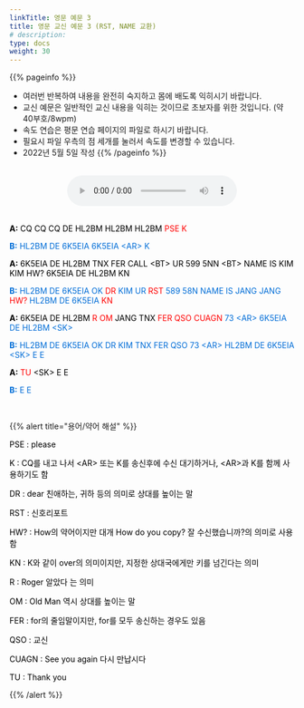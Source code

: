 ```yaml
---
linkTitle: 영문 예문 3
title: 영문 교신 예문 3 (RST, NAME 교환)
# description: 
type: docs
weight: 30
---
```


{{% pageinfo %}}
- 여러번 반복하여 내용을 완전히 숙지하고 몸에 배도록 익히시기 바랍니다.
- 교신 예문은 일반적인 교신 내용을 익히는 것이므로 초보자를 위한 것입니다. (약 40부호/8wpm)
- 속도 연습은 평문 연습 페이지의 파일로 하시기 바랍니다.
- 필요시 파일 우측의 점 세개를 눌러서 속도를 변경할 수 있습니다.
- 2022년 5월 5일 작성
{{% /pageinfo %}}

<br>

<center><audio src="https://blog.kakaocdn.net/dn/ckZEE5/btrBuz6zeZd/skeYJmglqWgRGa1t3hhJY0/tfile.mp3" controls="controls"></audio></center>
<br>
<p data-ke-size="size16"><span style="color: #000000;"><b>A:</b> CQ CQ CQ DE HL2BM HL2BM HL2BM <span style="color: red;">PSE K</span><span style="color: #000000;"></span></p>
<p data-ke-size="size16"><span style="color: #006dd7;"><b>B:</b> HL2BM DE 6K5EIA 6K5EIA &lt;AR&gt; K</span></p>
<p data-ke-size="size16"><span style="color: #000000;"><b>A:</b> 6K5EIA DE HL2BM TNX FER CALL &lt;BT&gt; UR 599 5NN &lt;BT&gt; NAME IS KIM KIM HW? 6K5EIA DE HL2BM KN</span></p>
<p data-ke-size="size16"><span style="color: #006dd7;"><b>B:</b> HL2BM DE 6K5EIA OK <span style="color: red;">DR</span><span style="color: #006dd7;"> KIM UR <span style="color: red;">RST</span><span style="color: #006dd7;"> 589 58N NAME IS JANG JANG <span style="color: red;">HW?</span><span style="color: #006dd7;"> HL2BM DE 6K5EIA <span style="color: red;">KN</span><span style="color: #006dd7;"></span></p>
<p data-ke-size="size16"><span style="color: #000000;"><b>A:</b> 6K5EIA DE HL2BM <span style="color: red;">R OM</span><span style="color: #000000;"> JANG TNX <span style="color: red;">FER QSO CUAGN</span><span style="color: #006dd7;"> 73 &lt;AR&gt; 6K5EIA DE HL2BM &lt;SK&gt;</span></p>
<p data-ke-size="size16"><span style="color: #006dd7;"><b>B:</b> HL2BM DE 6K5EIA OK DR KIM TNX FER QSO 73 &lt;AR&gt; HL2BM DE 6K5EIA &lt;SK&gt; E E</span></p>
<p data-ke-size="size16"><span style="color: #000000;"><b>A:</b> <span style="color: red;">TU</span><span style="color: #000000;"> &lt;SK&gt; E E</span></p>
<p data-ke-size="size16"><span style="color: #006dd7;"><b>B:</b> E E</span></p>
<p data-ke-size="size16">&nbsp;</p>

{{% alert title="용어/약어 해설" %}}
<p data-ke-size="size16">
<p data-ke-size="size16"><span style="color: #000000;">PSE : please</span></p>
<p data-ke-size="size16"><span style="color: #000000;">K : CQ를 내고 나서 &lt;AR&gt; 또는 K를 송신후에 수신 대기하거나, &lt;AR&gt;과 K를 함께 사용하기도 함</span></p>
<p data-ke-size="size16"><span style="color: #000000;">DR : dear 친애하는, 귀하 등의 의미로 상대를 높이는 말</span></p>
<p data-ke-size="size16"><span style="color: #000000;">RST : 신호리포트</span></p>
<p data-ke-size="size16"><span style="color: #000000;">HW? : How의 약어이지만 대개 How do you copy? 잘 수신했습니까?의 의미로 사용함</span></p>
<p data-ke-size="size16"><span style="color: #000000;">KN : K와 같이 over의 의미이지만, 지정한 상대국에게만 키를 넘긴다는 의미</span></p>
<p data-ke-size="size16"><span style="color: #000000;">R : Roger 알았다 는 의미</span></p>
<p data-ke-size="size16"><span style="color: #000000;">OM : Old Man 역시 상대를 높이는 말</span></p>
<p data-ke-size="size16"><span style="color: #000000;">FER : for의 줄임말이지만, for를 모두 송신하는 경우도 있음</span></p>
<p data-ke-size="size16"><span style="color: #000000;">QSO : 교신</span></p>
<p data-ke-size="size16"><span style="color: #000000;">CUAGN : See you again 다시 만납시다</span></p>
<p data-ke-size="size16"><span style="color: #000000;">TU : Thank you</span></p>
{{% /alert %}}
<p data-ke-size="size16">&nbsp;</p>
<p data-ke-size="size16">&nbsp;</p>